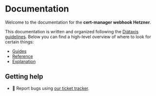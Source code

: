 # Documentation

Welcome to the documentation for the **cert-manager webhook Hetzner**.

This documentation is written and organized following the [Diátaxis guidelines](https://diataxis.fr/). Below you can find a high-level overview of where to look for certain things:

- [Guides](guides)
- [Reference](reference)
- [Explanation](explanation)

## Getting help

- :bug: Report bugs using [our ticket tracker](https://github.com/hetzner/cert-manager-webhook-hetzner/issues).
